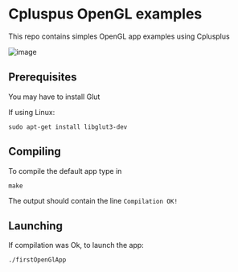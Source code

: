 # Cpluspus OpenGL examples

This repo contains simples OpenGL app examples using Cplusplus

![image](https://user-images.githubusercontent.com/6286472/183386808-c74fc8aa-1025-46c3-b9d5-0a31b346279d.png)


## Prerequisites

You may have to install Glut

If using Linux:

`sudo apt-get install libglut3-dev`

## Compiling

To compile the default app type in

`make`

The output should contain the line `Compilation OK!`

## Launching

If compilation was Ok, to launch the app:

`./firstOpenGlApp`

